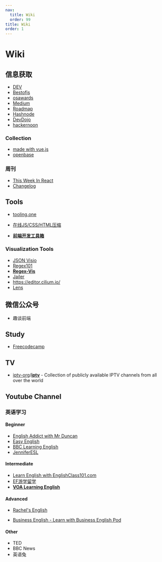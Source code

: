 ```yaml
---
nav:
  title: Wiki
  order: 99
title: Wiki
order: 1
---
```


# Wiki

## 信息获取

- [DEV](https://dev.to/)
- [Bestofjs](https://bestofjs.org/)
- [osawards](https://osawards.com/)
- [Medium](https://medium.com/)
- [Roadmap](https://roadmap.sh/)
- [Hashnode](https://hashnode.com/)
- [DevDojo](https://devdojo.com/)
- [hackernoon](https://hackernoon.com/)

### Collection

- [made with vue.js](https://madewithvuejs.com/)
- [openbase](https://openbase.com/)

### 周刊

- [This Week In React](https://www.getrevue.co/profile/thisweekinreact)
- [Changelog](https://changelog.com/)

## Tools

- [tooling.one](https://tooling.one/)

- [在线JS/CSS/HTML压缩](https://tool.oschina.net/jscompress?type=2)
- [**前端开发工具箱**](https://www.html.cn/tool/html2string/)

### Visualization Tools

- [JSON Visio](https://github.com/AykutSarac/jsonvisio.com)
- [Regex101](https://regex101.com/)
- [**Regex-Vis**](https://regex-vis.com/)
- [Jailer](https://wisser.github.io/Jailer/data-browsing.html)
- https://editor.cilium.io/
- [Lens](https://github.com/lensapp/lens) 

## 微信公众号

- 趣谈前端

## Study

- [Freecodecamp](https://www.freecodecamp.org/)

## TV

- [iptv-org](https://github.com/iptv-org?type=source)/**[iptv](https://github.com/iptv-org/iptv)** - Collection of publicly available IPTV channels from all over the world

## Youtube Channel

### 英语学习

#### Beginner

- [English Addict with Mr Duncan](https://www.youtube.com/channel/UC8pPDhxSn1nee70LRKJ0p3g)
- [Easy English](https://www.youtube.com/easyenglishvideos)
- [BBC Learning English](https://www.youtube.com/user/bbclearningenglish/videos)
- [JenniferESL](https://www.youtube.com/user/JenniferESL)

#### **Intermediate**

- [Learn English with EnglishClass101.com](https://www.youtube.com/c/EnglishClass101)
- [EF游学留学](https://www.youtube.com/c/ef)
- [**VOA Learning English**](https://www.youtube.com/user/VOALearningEnglish)

#### Advanced

- [Rachel's English](https://www.youtube.com/user/rachelsenglish)

- [Business English - Learn with Business English Pod](https://www.youtube.com/user/bizpod)

#### Other

- TED
- BBC News
- 英语兔


